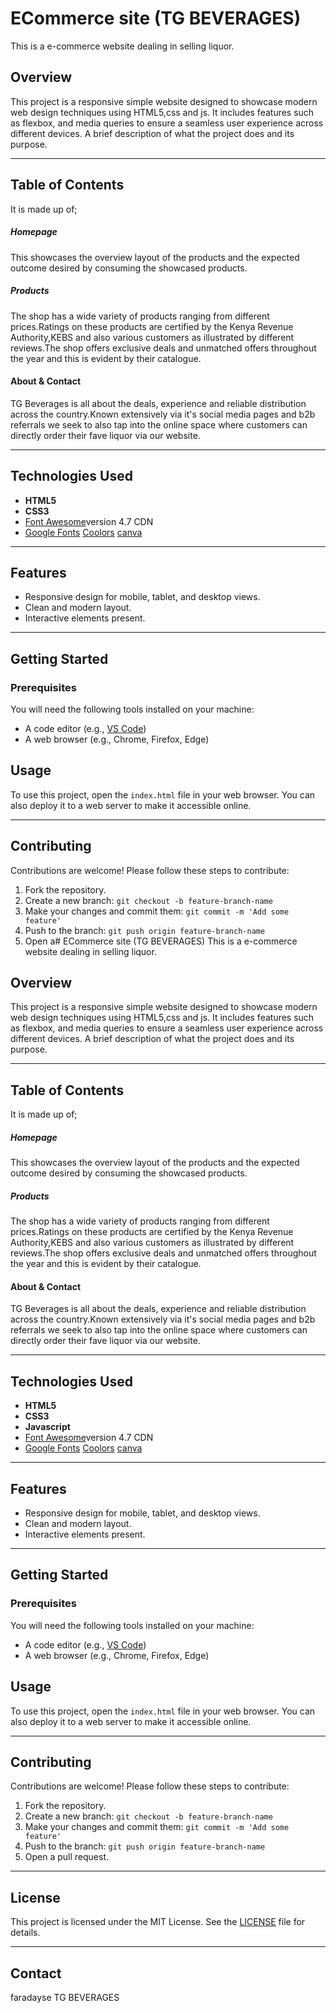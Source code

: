 # ECommerce site (TG BEVERAGES)
This is a e-commerce website dealing in selling liquor.

## Overview
This project is a responsive simple website designed to showcase modern web design techniques using HTML5,css and js. It includes features such as flexbox, and media queries to ensure a seamless user experience across different devices.
A brief description of what the project does and its purpose.

---
## Table of Contents
It is made up of;

##### Homepage
This showcases the overview layout of the products and the expected outcome desired by consuming the showcased products.

##### Products
The shop has a wide variety of products ranging from different prices.Ratings on these products are certified by the Kenya Revenue Authority,KEBS and also various customers as illustrated by different reviews.The shop offers exclusive deals and unmatched offers throughout the year and this is evident by their catalogue.

#### About & Contact
TG Beverages is all about the deals, experience and reliable distribution across the country.Known extensively via it's social media pages and b2b referrals we seek to also tap into the online space where customers can directly order their fave liquor via our website.

----
## Technologies Used
- **HTML5**  
- **CSS3** 
- [Font Awesome](https://fontawesome.com/)version 4.7 CDN  
- [Google Fonts](https://fonts.google.com/) 
  [Coolors](https://coolors.com/)
  [canva](https://www.canva.com/)
---
## Features
- Responsive design for mobile, tablet, and desktop views.  
- Clean and modern layout.  
- Interactive elements present.  
---
## Getting Started
### Prerequisites
You will need the following tools installed on your machine:  
- A code editor (e.g., [VS Code](https://code.visualstudio.com/))  
- A web browser (e.g., Chrome, Firefox, Edge)

## Usage
To use this project, open the `index.html` file in your web browser. You can also deploy it to a web server to make it accessible online.

---
## Contributing
Contributions are welcome! Please follow these steps to contribute:
1. Fork the repository.
2. Create a new branch: `git checkout -b feature-branch-name`
3. Make your changes and commit them: `git commit -m 'Add some feature'`
4. Push to the branch: `git push origin feature-branch-name`
5. Open a# ECommerce site (TG BEVERAGES)
This is a e-commerce website dealing in selling liquor.

## Overview
This project is a responsive simple website designed to showcase modern web design techniques using HTML5,css and js. It includes features such as flexbox, and media queries to ensure a seamless user experience across different devices.
A brief description of what the project does and its purpose.

---
## Table of Contents
It is made up of;

##### Homepage
This showcases the overview layout of the products and the expected outcome desired by consuming the showcased products.

##### Products
The shop has a wide variety of products ranging from different prices.Ratings on these products are certified by the Kenya Revenue Authority,KEBS and also various customers as illustrated by different reviews.The shop offers exclusive deals and unmatched offers throughout the year and this is evident by their catalogue.

#### About & Contact
TG Beverages is all about the deals, experience and reliable distribution across the country.Known extensively via it's social media pages and b2b referrals we seek to also tap into the online space where customers can directly order their fave liquor via our website.

----
## Technologies Used
- **HTML5**  
- **CSS3** 
- **Javascript**
- [Font Awesome](https://fontawesome.com/)version 4.7 CDN  
- [Google Fonts](https://fonts.google.com/) 
  [Coolors](https://coolors.com/)
  [canva](https://www.canva.com/)
---
## Features
- Responsive design for mobile, tablet, and desktop views.  
- Clean and modern layout.  
- Interactive elements present.  
---
## Getting Started
### Prerequisites
You will need the following tools installed on your machine:  
- A code editor (e.g., [VS Code](https://code.visualstudio.com/))  
- A web browser (e.g., Chrome, Firefox, Edge)

## Usage
To use this project, open the `index.html` file in your web browser. You can also deploy it to a web server to make it accessible online.

---
## Contributing
Contributions are welcome! Please follow these steps to contribute:
1. Fork the repository.
2. Create a new branch: `git checkout -b feature-branch-name`
3. Make your changes and commit them: `git commit -m 'Add some feature'`
4. Push to the branch: `git push origin feature-branch-name`
5. Open a pull request.
---
## License
This project is licensed under the MIT License. See the [LICENSE](LICENSE) file for details.

---
## Contact
faradayse TG BEVERAGES
